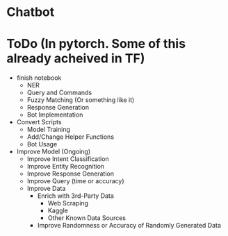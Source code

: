 # Chatbot

# ToDo (In pytorch. Some of this already acheived in TF)
- finish notebook
  - NER
  - Query and Commands
  - Fuzzy Matching (Or something like it)
  - Response Generation
  - Bot Implementation
- Convert Scripts
  - Model Training
  - Add/Change Helper Functions
  - Bot Usage
- Improve Model (Ongoing)
  - Improve Intent Classification
  - Improve Entity Recognition
  - Improve Response Generation
  - Improve Query (time or accuracy)
  - Improve Data
    - Enrich with 3rd-Party Data
      - Web Scraping
      - Kaggle
      - Other Known Data Sources
    - Improve Randomness or Accuracy of Randomly Generated Data
